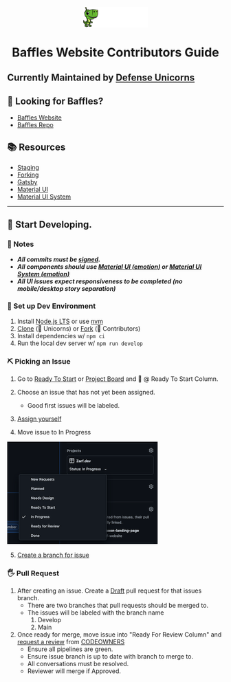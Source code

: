 <p align="center">
  <a href="https://github.com/defenseunicorns/baffles-website">
    <img alt="Gatsby" src="./src/assets/svg/baffles-logo.svg" width="150" />
  </a>
</p>
<h1 align="center">
  Baffles Website Contributors Guide
</h1>

## Currently Maintained by [Defense Unicorns](https://defenseunicorns.com)

## 👀 Looking for Baffles?

- [Baffles Website](https://baffles.dev)
- [Baffles Repo](https://github.com/defenseunicorns/Baffles)

## 📚 Resources

- [Staging](https://defenseunicorns.github.io/baffles-website-staging/)
- [Forking](./docs/forking.md)
- [Gatsby](./docs/gatsby.md)
- [Material UI](https://v4.mui.com/getting-started/installation/)
- [Material UI System](https://mui.com/system/basics/)

---

## 🚀 Start Developing.

### 📝 Notes

- **_All commits must be [signed](https://docs.github.com/en/authentication/managing-commit-signature-verification/signing-commits)._**
- **_All components should use [Material UI (emotion)](https://v4.mui.com/getting-started/installation/) or [Material UI System (emotion)](https://mui.com/system/basics/)_**
- **_All UI issues expect responsiveness to be completed (no mobile/desktop story separation)_**

### 🚜 Set up Dev Environment

1. Install [Node.js LTS](https://nodejs.org/en/download/) or use [nvm](https://github.com/nvm-sh/nvm)
2. [Clone](https://github.com/defenseunicorns/baffles-website) (🦄 Unicorns) or [Fork](docs/forking.md) (🐙 Contributors)
3. Install dependencies w/ `npm ci`
4. Run the local dev server w/ `npm run develop`

### ⛏ Picking an Issue

1. Go to [Ready To Start](https://github.com/orgs/defenseunicorns/projects/4/views/4) or [Project Board](https://github.com/orgs/defenseunicorns/projects/4/views/1) and 👀 @ Ready To Start Column.
2. Choose an issue that has not yet been assigned.
   - Good first issues will be labeled.
3. [Assign yourself](https://docs.github.com/en/issues/tracking-your-work-with-issues/assigning-issues-and-pull-requests-to-other-github-users)

4. Move issue to In Progress

<p align="left">
    <img alt="Gatsby" src="./docs/assets/images/change-issue-status.png" width="350" />
</p>

5. [Create a branch for issue](https://docs.github.com/en/issues/tracking-your-work-with-issues/creating-a-branch-for-an-issue)

### 🖐 Pull Request

1. After creating an issue. Create a [Draft](https://github.blog/2019-02-14-introducing-draft-pull-requests/) pull request for that issues branch.
   - There are two branches that pull requests should be merged to.
   - The issues will be labeled with the branch name
     1. Develop
     2. Main
2. Once ready for merge, move issue into "Ready For Review Column" and [request a review](https://docs.github.com/en/pull-requests/collaborating-with-pull-requests/proposing-changes-to-your-work-with-pull-requests/requesting-a-pull-request-review) from [CODEOWNERS](./CODEOWNERS)
   - Ensure all pipelines are green.
   - Ensure issue branch is up to date with branch to merge to.
   - All conversations must be resolved.
   - Reviewer will merge if Approved.
